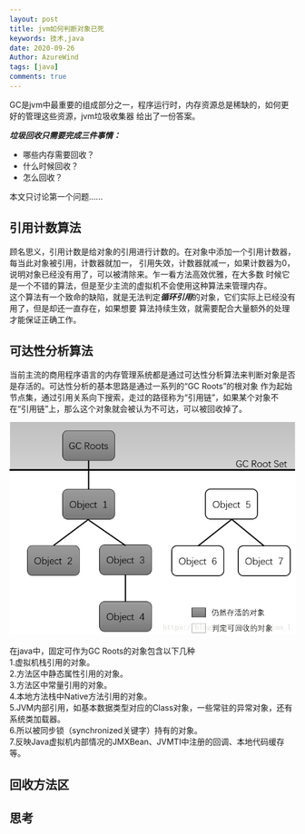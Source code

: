 ```yaml
---
layout: post
title: jvm如何判断对象已死
keywords: 技术,java
date: 2020-09-26
Author: AzureWind
tags: [java]
comments: true
---
```

GC是jvm中最重要的组成部分之一，程序运行时，内存资源总是稀缺的，如何更好的管理这些资源，jvm垃圾收集器
给出了一份答案。  

***垃圾回收只需要完成三件事情：***
- 哪些内存需要回收？
- 什么时候回收？
- 怎么回收？   

本文只讨论第一个问题......   
<!-- more -->    

## 引用计数算法
顾名思义，引用计数是给对象的引用进行计数的。在对象中添加一个引用计数器，每当此对象被引用，计数器就加一，
引用失效，计数器就减一，如果计数器为0，说明对象已经没有用了，可以被清除来。乍一看方法高效优雅，在大多数
时候它是一个不错的算法，但是至少主流的虚拟机不会使用这种算法来管理内存。  
这个算法有一个致命的缺陷，就是无法判定***循环引用***的对象，它们实际上已经没有用了，但是却还一直存在，如果想要
算法持续生效，就需要配合大量额外的处理才能保证正确工作。

## 可达性分析算法
当前主流的商用程序语言的内存管理系统都是通过可达性分析算法来判断对象是否是存活的。可达性分析的基本思路是通过一系列的“GC Roots”的根对象
作为起始节点集，通过引用关系向下搜索，走过的路径称为“引用链”，如果某个对象不在“引用链”上，那么这个对象就会被认为不可达，可以被回收掉了。  

![引用链](https://github.com/poison0/poison0.github.io/blob/master/images/gcRoots.png?raw=true)

在java中，固定可作为GC Roots的对象包含以下几种  
1.虚拟机栈引用的对象。  
2.方法区中静态属性引用的对象。  
3.方法区中常量引用的对象。  
4.本地方法栈中Native方法引用的对象。  
5.JVM内部引用，如基本数据类型对应的Class对象，一些常驻的异常对象，还有系统类加载器。  
6.所以被同步锁（synchronized关键字）持有的对象。  
7.反映Java虚拟机内部情况的JMXBean、JVMTI中注册的回调、本地代码缓存等。  
## 回收方法区

## 思考

